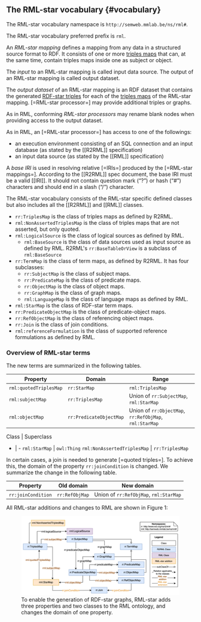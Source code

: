 ## The RML-star vocabulary {#vocabulary}

The RML-star vocabulary namespace is `http://semweb.mmlab.be/ns/rml#`.

The RML-star vocabulary preferred prefix is `rml`.

An <dfn data-lt="rml-star-mapping">RML-star mapping</dfn> defines a mapping from any data in a structured source format to RDF. It consists of one or more [triples maps](https://rml.io/specs/rml/#triples-map) that can, at the same time, contain triples maps inside one as subject or object.

The <dfn data-lt="input">input</dfn> to an RML-star mapping is called input data source. The output of an RML-star mapping is called output dataset.

The <dfn data-lt="output">output dataset</dfn> of an RML-star mapping is an RDF dataset that contains the generated [RDF-star triples](https://www.w3.org/2021/12/rdf-star.html#dfn-triple) for each of the [triples maps](https://rml.io/specs/rml/#triples-map) of the RML-star mapping. [=RML-star processor=] may provide additional triples or graphs.

As in RML, conforming <dfn data-lt="rml-star-processors">RML-star processors</dfn> may rename blank nodes when providing access to the output dataset.

As in RML, an [=RML-star processor=] has access to one of the followings:

* an execution environment consisting of an SQL connection and an input database (as stated by the [[R2RML]] specification)
* an input data source (as stated by the [[RML]] specification)

A <dfn data-lt="iri">base IRI</dfn> is used in resolving relative [=IRIs=] produced by the [=RML-star mappings=]. According to the [[R2RML]] spec document, the base IRI must be a valid [[IRI]]. It should not contain question mark (“?”) or hash (“#”) characters and should end in a slash (“/”) character.

The RML-star vocabulary consists of the RML-star specific defined classes but also includes all the [[R2RML]] and [[RML]] classes.

* `rr:TriplesMap` is the class of triples maps as defined by R2RML.
* `rml:NonAssertedTriplesMap` is the class of triples maps that are not asserted, but only quoted.
* `rml:LogicalSource` is the class of logical sources as defined by RML.
  * `rml:BaseSource` is the class of data sources used as input source as defined by RML. R2RML's `rr:BaseTableOrView` is a subclass of `rml:BaseSource`
* `rr:TermMap` is the class of term maps, as defined by R2RML. It has four subclasses:
  * `rr:SubjectMap` is the class of subject maps.
  * `rr:PredicateMap` is the class of predicate maps.
  * `rr:ObjectMap` is the class of object maps.
  * `rr:GraphMap` is the class of graph maps.
  * `rml:LanguageMap` is the class of language maps as defined by RML.
* `rml:StarMap` is the class of RDF-star term maps.
* `rr:PredicateObjectMap` is the class of predicate-object maps.
* `rr:RefObjectMap` is the class of referencing object maps.
* `rr:Join` is the class of join conditions.
* `rml:referenceFormulation` is the class of supported reference formulations as defined by RML.

### Overview of RML-star terms
The new terms are summarized in the following tables.

Property | Domain | Range
-|-|-
`rml:quotedTriplesMap` | `rr:StarMap` |  `rml:TriplesMap`
`rml:subjectMap` | `rr:TriplesMap` | Union of `rr:SubjectMap`, `rml:StarMap`
`rml:objectMap` | `rr:PredicateObjectMap` | Union of `rr:ObjectMap`, `rr:RefObjMap`, `rml:StarMap`

Class | Superclass
- | -
`rml:StarMap` | `owl:Thing`
`rml:NonAssertedTriplesMap` | `rr:TriplesMap`

In certain cases, a join is needed to generate [=quoted triples=]. To achieve this, the domain of the property `rr:joinCondition` is changed. We summarize the change in the following table.

Property | Old domain | New domain
-|-|-
`rr:joinCondition` | `rr:RefObjMap` | Union of `rr:RefObjMap`, `rml:StarMap`

All RML-star additions and changes to RML are shown in Figure 1:
<figure>
  <img src="./resources/images/rml-star_diagram.png" alt="Target structure"/>
  <figcaption>To enable the generation of RDF-star graphs, RML-star adds three properties and two classes to the RML ontology, and changes the domain of one property.</figcaption>
</figure>
